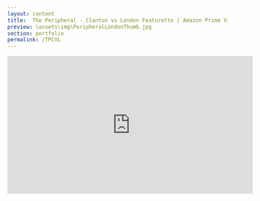 ```yaml
---
layout: content
title:  The Peripheral - Clanton vs London Featurette | Amazon Prime Video
preview: \assets\img\PeripheralLondonThumb.jpg
section: portfolio
permalink: /TPCVL
---
```



<body><center><iframe width="560" height="315" src="https://www.youtube.com/embed/yd9EL4yCQvs" title="YouTube video player" frameborder="0" allow="accelerometer; autoplay; clipboard-write; encrypted-media; gyroscope; picture-in-picture; web-share" allowfullscreen></iframe></center></body>